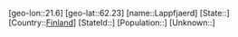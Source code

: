 ﻿---
location: [62.23,21.6]
type: City
tags:
- geo/City


SpocWebEntityId: 31850
isDeleted: false
confidential: public

---
[geo-lon::21.6]
[geo-lat::62.23]
[name::Lappfjaerd]
[State::]
[Country::[Finland](geo/Continent/Europe/Finland.md)]
[StateId::]
[Population::]
[Unknown::]


